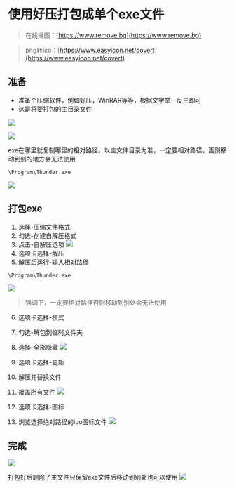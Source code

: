 ﻿# 使用好压打包成单个exe文件


<!--more-->

> 在线抠图：[https://www.remove.bg](https://www.remove.bg)

> png转ico：[https://www.easyicon.net/covert](https://www.easyicon.net/covert)

## 准备

* 准备个压缩软件，例如好压，WinRAR等等，根据文字举一反三即可
* 这是将要打包的主目录文件

![](/OSS/image/20201001/1.png)


![](/OSS/image/20201001/2.png)

exe在哪里就复制哪里的相对路径，以主文件目录为准，一定要相对路径，否则移动到别的地方会无法使用

```url
\Program\Thunder.exe
```

![](/OSS/image/20201001/3.png)

## 打包exe

1. 选择-压缩文件格式
2. 勾选-创建自解压格式
3. 点击-自解压选项
   ![](/OSS/image/20201001/4.png)
4. 选项卡选择-解压
5. 解压后运行-输入相对路径

```url
\Program\Thunder.exe
```

![](/OSS/image/20201001/5.png)

> 强调下，一定要相对路径否则移动到别处会无法使用

6. 选项卡选择-模式
7. 勾选-解包到临时文件夹
8. 选择-全部隐藏
   ![](/OSS/image/20201001/6.png)
9. 选项卡选择-更新
10. 解压并替换文件
11. 覆盖所有文件
    ![](/OSS/image/20201001/7.png)

12. 选项卡选择-图标
13. 浏览选择绝对路径的ico图标文件
    ![](/OSS/image/20201001/8.png)

## 完成

![](/OSS/image/20201001/9.png)

打包好后删除了主文件只保留exe文件后移动到别处也可以使用
![](/OSS/image/20201001/10.png)

